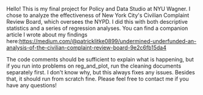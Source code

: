 Hello! This is my final project for Policy and Data Studio at NYU Wagner.
I chose to analyze the effectiveness of New York City's Civilian Complaint Review Board, which oversees the NYPD. I did this with both descriptive statistics and a series of regression analyses.
You can find a companion article I wrote about my findings here:https://medium.com/@patricklitke0899/undermined-underfunded-an-analysis-of-the-civilian-complaint-review-board-9e2c6fb15da4

The code comments should be sufficient to explain what is happening, but if you run into problems on reg_and_plot, run the cleaning documents separately first. I don't know why, but this always fixes any issues.
Besides that, it should run from scratch fine.
Please feel free to contact me if you have any questions!
